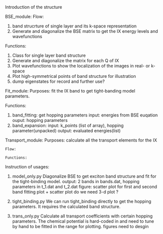 Introduction of the structure

BSE_module: 
  Flow: 
  1. band strucrture of single layer and its k-space representation
  2. Generate and diagonalize the BSE matrix to get the IX energy levels and wavefunctions

  Functions:
  1. Class for single layer band structure
  2. Generate and diagonalize the matrix for each Q of IX
  3. Plot wavefunctions to show the localization of the images in real- or k- space
  4. Plot high-symmetrical points of band structure for illustration
  5. dump eigenstates for record and further use?

Fit_module:
  Purposes: fit the IX band to get tight-banding model parameters.

  Functions:
  1. band_fitting: get hopping parameters
    input: energies from BSE euqation
    ouput: hopping parameters
  2. band_expansion: 
    input: k_points (list of array), hopping parameter(unpacked)
    output: evaluated energies(list)

Transport_module:
    Purposes: calculate all the transport elements for the IX

    Flow: 

    Functions:

Instruction of usages:
1. model_only.py 
    Diagonalize BSE to get exciton band structure and fit for the tight-binding model.
    output: 2 bands in bands.dat, hopping parameters in t_1.dat and t_2.dat
    figure: 
        scatter plot for first and second band
        fitting plot + scatter plot
        do we need 3-d plot ?

2. tight_binding.py 
    We can run tight_binding directly to get the hopping parameters. It requires the calculated band structure. 

3. trans_only.py
    Calculate all transport coefficients with certain hopping parameters.
    The chemical potential is hard-coded in and need to tune by hand to be fitted in the range for plotting. 
    figures need to desgin




